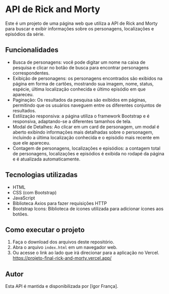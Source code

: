 # API de Rick and Morty

Este é um projeto de uma página web que utiliza a API de Rick and Morty para buscar e exibir informações sobre os personagens, localizações e episódios da série.

## Funcionalidades

- Busca de personagens: você pode digitar um nome na caixa de pesquisa e clicar no botão de busca para encontrar personagens correspondentes.
- Exibição de personagens: os personagens encontrados são exibidos na página em forma de cartões, mostrando sua imagem, nome, status, espécie, última localização conhecida e último episódio em que apareceu.
- Paginação: Os resultados da pesquisa são exibidos em páginas, permitindo que os usuários naveguem entre os diferentes conjuntos de resultados.
- Estilização responsiva: a página utiliza o framework Bootstrap e é responsiva, adaptando-se a diferentes tamanhos de tela.
- Modal de Detalhes: Ao clicar em um card de personagem, um modal é aberto exibindo informações mais detalhadas sobre o personagem, incluindo a última localização conhecida e o episódio mais recente em que ele apareceu.
- Contagem de personagens, localizações e episódios: a contagem total de personagens, localizações e episódios é exibida no rodapé da página e é atualizada automaticamente.


## Tecnologias utilizadas

- HTML
- CSS (com Bootstrap)
- JavaScript
- Biblioteca Axios para fazer requisições HTTP
- Bootstrap Icons: Biblioteca de ícones utilizada para adicionar ícones aos botões.

## Como executar o projeto

1. Faça o download dos arquivos deste repositório.
2. Abra o arquivo `index.html` em um navegador web.
3. Ou acesse o link ao lado que irá direcionar para a aplicação no Vercel. https://projeto-final-rick-and-morty.vercel.app/

## Autor

Esta API é mantida e disponibilizada por [Igor França].
